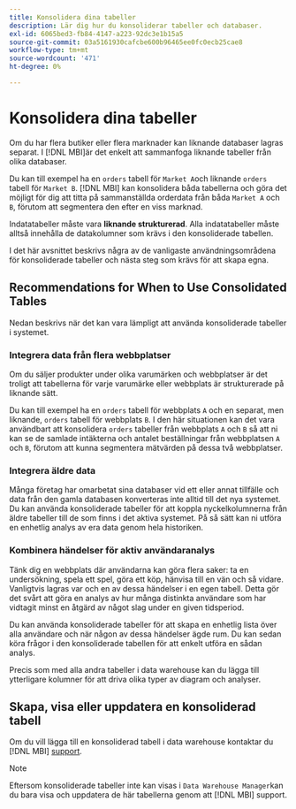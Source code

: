 ```yaml
---
title: Konsolidera dina tabeller
description: Lär dig hur du konsoliderar tabeller och databaser.
exl-id: 6065bed3-fb84-4147-a223-92dc3e1b15a5
source-git-commit: 03a5161930cafcbe600b96465ee0fc0ecb25cae8
workflow-type: tm+mt
source-wordcount: '471'
ht-degree: 0%

---
```


# Konsolidera dina tabeller

Om du har flera butiker eller flera marknader kan liknande databaser lagras separat. I [!DNL MBI]är det enkelt att sammanfoga liknande tabeller från olika databaser.

Du kan till exempel ha en `orders` tabell för `Market A`och liknande `orders` tabell för `Market B`. [!DNL MBI] kan konsolidera båda tabellerna och göra det möjligt för dig att titta på sammanställda orderdata från båda `Market A` och `B`, förutom att segmentera den efter en viss marknad.

Indatatabeller måste vara **liknande strukturerad**. Alla indatatabeller måste alltså innehålla de datakolumner som krävs i den konsoliderade tabellen.

I det här avsnittet beskrivs några av de vanligaste användningsområdena för konsoliderade tabeller och nästa steg som krävs för att skapa egna.

## Recommendations for When to Use Consolidated Tables

Nedan beskrivs när det kan vara lämpligt att använda konsoliderade tabeller i systemet.

### Integrera data från flera webbplatser

Om du säljer produkter under olika varumärken och webbplatser är det troligt att tabellerna för varje varumärke eller webbplats är strukturerade på liknande sätt.

Du kan till exempel ha en `orders` tabell för webbplats `A` och en separat, men liknande, `orders` tabell för webbplats `B`. I den här situationen kan det vara användbart att konsolidera `orders` tabeller från webbplats `A` och `B` så att ni kan se de samlade intäkterna och antalet beställningar från webbplatsen `A` och `B`, förutom att kunna segmentera mätvärden på dessa två webbplatser.

### Integrera äldre data

Många företag har omarbetat sina databaser vid ett eller annat tillfälle och data från den gamla databasen konverteras inte alltid till det nya systemet. Du kan använda konsoliderade tabeller för att koppla nyckelkolumnerna från äldre tabeller till de som finns i det aktiva systemet. På så sätt kan ni utföra en enhetlig analys av era data genom hela historiken.

### Kombinera händelser för aktiv användaranalys

Tänk dig en webbplats där användarna kan göra flera saker: ta en undersökning, spela ett spel, göra ett köp, hänvisa till en vän och så vidare. Vanligtvis lagras var och en av dessa händelser i en egen tabell. Detta gör det svårt att göra en analys av hur många distinkta användare som har vidtagit minst en åtgärd av något slag under en given tidsperiod.

Du kan använda konsoliderade tabeller för att skapa en enhetlig lista över alla användare och när någon av dessa händelser ägde rum. Du kan sedan köra frågor i den konsoliderade tabellen för att enkelt utföra en sådan analys.

Precis som med alla andra tabeller i data warehouse kan du lägga till ytterligare kolumner för att driva olika typer av diagram och analyser.

## Skapa, visa eller uppdatera en konsoliderad tabell

Om du vill lägga till en konsoliderad tabell i data warehouse kontaktar du [!DNL MBI] [support](../guide-overview.md).

>[!NOTE]
>
>Eftersom konsoliderade tabeller inte kan visas i `Data Warehouse Manager`kan du bara visa och uppdatera de här tabellerna genom att [!DNL MBI] support.

